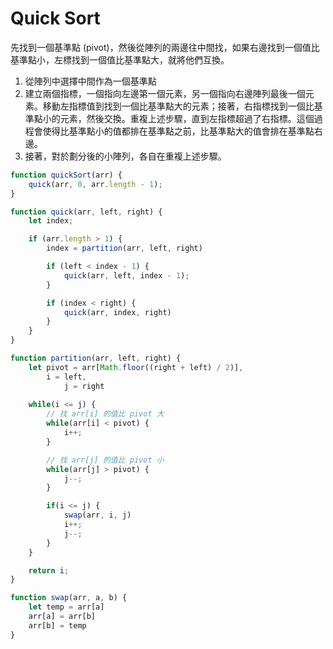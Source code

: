 # Quick Sort
先找到一個基準點 (pivot)，然後從陣列的兩邊往中間找，如果右邊找到一個值比基準點小，左標找到一個值比基準點大，就將他們互換。

1. 從陣列中選擇中間作為一個基準點
2. 建立兩個指標，一個指向左邊第一個元素，另一個指向右邊陣列最後一個元素。移動左指標值到找到一個比基準點大的元素；接著，右指標找到一個比基準點小的元素，然後交換。重複上述步驟，直到左指標超過了右指標。這個過程會使得比基準點小的值都排在基準點之前，比基準點大的值會排在基準點右邊。
3. 接著，對於劃分後的小陣列，各自在重複上述步驟。

```js
function quickSort(arr) {
	quick(arr, 0, arr.length - 1);
}

function quick(arr, left, right) {
	let index;

	if (arr.length > 1) {
		index = partition(arr, left, right)

		if (left < index - 1) {
			quick(arr, left, index - 1);
		}

		if (index < right) {
			quick(arr, index, right)
		}
	}
}

function partition(arr, left, right) {
	let pivot = arr[Math.floor((right + left) / 2)],
	    i = left,
			j = right
	
	while(i <= j) {
		// 找 arr[i] 的值比 pivot 大
		while(arr[i] < pivot) {
			i++;
		}

		// 找 arr[j] 的值比 pivot 小
		while(arr[j] > pivot) {
			j--;
		}

		if(i <= j) {
			swap(arr, i, j)
			i++;
			j--;
		}
	}

	return i;
}

function swap(arr, a, b) {
	let temp = arr[a]
	arr[a] = arr[b]
	arr[b] = temp
}
```